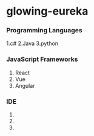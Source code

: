 # glowing-eureka

### Programming Languages

1.c#
2.Java
3.python

### JavaScript Frameworks

1. React
2. Vue
3. Angular

### IDE

1.
2.
3.
